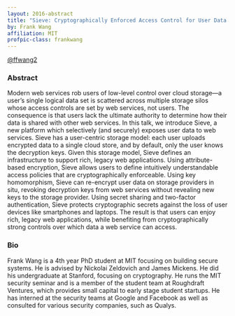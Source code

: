```yaml
---
layout: 2016-abstract
title: "Sieve: Cryptographically Enforced Access Control for User Data in Untrusted Clouds"
by: Frank Wang
affiliation: MIT
profpic-class: frankwang
---
```


[@ffwang2](https://twitter.com/ffwang2)

### Abstract

Modern web services rob users of low-level control over cloud storage—a user’s
single logical data set is scattered across multiple storage silos whose access
controls are set by web services, not users. The consequence is that users lack
the ultimate authority to determine how their data is shared with other web
services. In this talk, we introduce Sieve, a new platform which selectively
(and securely) exposes user data to web services. Sieve has a user-centric
storage model: each user uploads encrypted data to a single cloud store, and by
default, only the user knows the decryption keys. Given this storage model,
Sieve defines an infrastructure to support rich, legacy web applications. Using
attribute-based encryption, Sieve allows users to define intuitively
understandable access policies that are cryptographically enforceable. Using key
homomorphism, Sieve can re-encrypt user data on storage providers in situ,
revoking decryption keys from web services without revealing new keys to the
storage provider. Using secret sharing and two-factor authentication, Sieve
protects cryptographic secrets against the loss of user devices like smartphones
and laptops. The result is that users can enjoy rich, legacy web applications,
while benefiting from cryptographically strong controls over which data a web
service can access.

### Bio

Frank Wang is a 4th year PhD student at MIT focusing on building secure systems.
He is advised by Nickolai Zeldovich and James Mickens. He did his undergraduate
at Stanford, focusing on cryptography. He runs the MIT security seminar and is a
member of the student team at Roughdraft Ventures, which provides small capital
to early stage student startups. He has interned at the security teams at Google
and Facebook as well as consulted for various security companies, such as
Qualys.